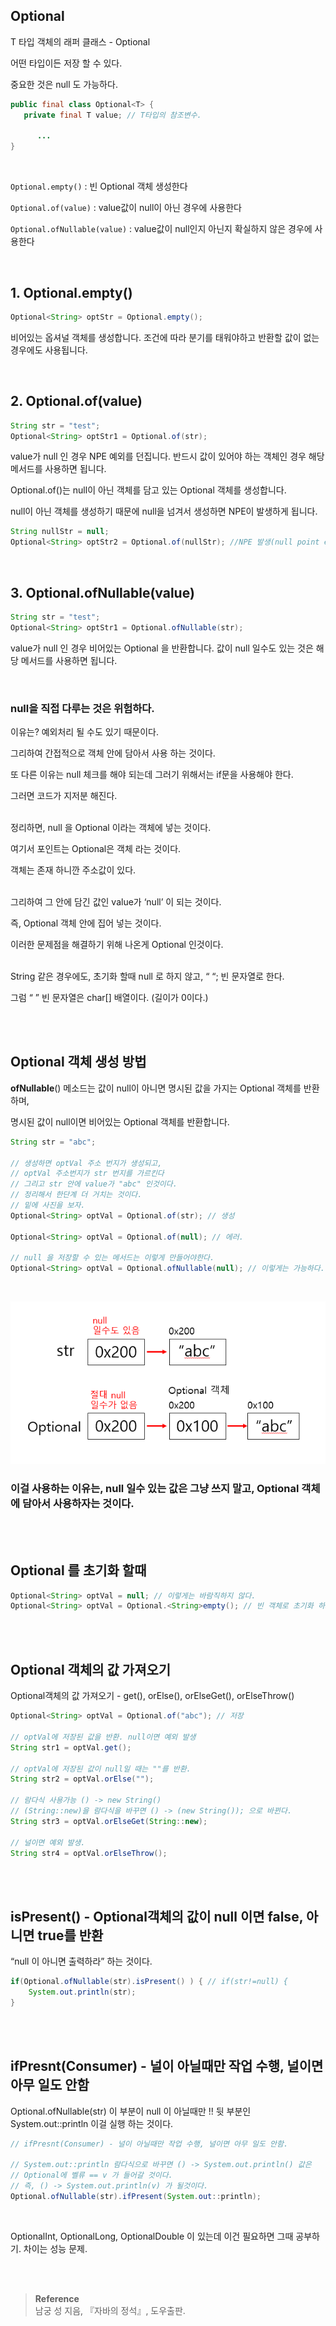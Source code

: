## Optional<T>

T 타입 객체의 래퍼 클래스 - Optional<T>

어떤 타입이든 저장 할 수 있다. 

중요한 것은 null 도 가능하다.

```java
public final class Optional<T> {
   private final T value; // T타입의 참조변수.

      ...
}
```
	
<br/>
	
	
`Optional.empty()` : 빈 Optional 객체 생성한다
	
`Optional.of(value)` : value값이 null이 아닌 경우에 사용한다
	
`Optional.ofNullable(value)` : value값이 null인지 아닌지 확실하지 않은 경우에 사용한다	
	
	
<br/>	
	
	
## 1. Optional.empty()

```java
Optional<String> optStr = Optional.empty();
```	
비어있는 옵셔널 객체를 생성합니다. 조건에 따라 분기를 태워야하고 반환할 값이 없는 경우에도 사용됩니다.	 	
	
<br/>		
	
## 2. Optional.of(value)

```java
String str = "test";
Optional<String> optStr1 = Optional.of(str);
```
	
value가 null 인 경우 NPE 예외를 던집니다. 반드시 값이 있어야 하는 객체인 경우 해당 메서드를 사용하면 됩니다.	
	
Optional.of()는 null이 아닌 객체를 담고 있는 Optional 객체를 생성합니다. 

null이 아닌 객체를 생성하기 때문에 null을 넘겨서 생성하면 NPE이 발생하게 됩니다. 

```java	
String nullStr = null;
Optional<String> optStr2 = Optional.of(nullStr); //NPE 발생(null point exception)
```	
	
<br/>

## 3. Optional.ofNullable(value)

```java
String str = "test";
Optional<String> optStr1 = Optional.ofNullable(str);
```
	
value가 null 인 경우 비어있는 Optional 을 반환합니다. 값이 null 일수도 있는 것은 해당 메서드를 사용하면 됩니다.		
	

	
<br/>

### null을 직접 다루는 것은 위험하다. 

이유는? 예외처리 될 수도 있기 때문이다.

그리하여 간접적으로 객체 안에 담아서 사용 하는 것이다.

또 다른 이유는 null 체크를 해야 되는데 그러기 위해서는 if문을 사용해야 한다.

그러면 코드가 지저분 해진다.

<br/>정리하면, null 을 Optional<T> 이라는 객체에 넣는 것이다.

여기서 포인트는 Optional<T>은 객체 라는 것이다.

객체는 존재 하니깐 주소값이 있다. 

<br/>그리하여 그 안에 담긴 값인 value가 ‘null’ 이 되는 것이다.

즉, Optional<T> 객체 안에 집어 넣는 것이다.

이러한 문제점을 해결하기 위해 나온게 Optional<T> 인것이다.

<br/>String 같은 경우에도, 초기화 할때 null 로 하지 않고, “ “; 빈 문자열로 한다.

그럼 “ ” 빈 문자열은 char[] 배열이다. (길이가 0이다.)

<br/><br/>

## Optional<T> 객체 생성 방법

**ofNullable**() 메소드는 값이 null이 아니면 명시된 값을 가지는 Optional 객체를 반환하며, 

명시된 값이 null이면 비어있는 Optional 객체를 반환합니다.

```java
String str = "abc";

// 생성하면 optVal 주소 번지가 생성되고, 
// optVal 주소번지가 str 번지를 가르킨다
// 그리고 str 안에 value가 "abc" 인것이다.
// 정리해서 한단계 더 거치는 것이다.
// 밑에 사진을 보자.
Optional<String> optVal = Optional.of(str); // 생성

Optional<String> optVal = Optional.of(null); // 에러.

// null 을 저장할 수 있는 메서드는 이렇게 만들어야한다.
Optional<String> optVal = Optional.ofNullable(null); // 이렇게는 가능하다.
```

<br/>


![이미지](/programming/img/옵셔널.PNG)

### 이걸 사용하는 이유는, null 일수 있는 값은 그냥 쓰지 말고, Optional<T> 객체에 담아서 사용하자는 것이다.

<br/><br/>

## Optional<T> 를 초기화 할때

```java
Optional<String> optVal = null; // 이렇게는 바람직하지 않다.
Optional<String> optVal = Optional.<String>empty(); // 빈 객체로 초기화 하자.
```

<br/><br/>

## Optional<T> 객체의 값 가져오기

Optional객체의 값 가져오기 - get(), orElse(), orElseGet(), orElseThrow()

```java
Optional<String> optVal = Optional.of("abc"); // 저장

// optVal에 저장된 값을 반환. null이면 예외 발생
String str1 = optVal.get();

// optVal에 저장된 값이 null일 때는 ""를 반환.
String str2 = optVal.orElse("");

// 람다식 사용가능 () -> new String()
// (String::new)을 람다식을 바꾸면 () -> (new String()); 으로 바뀐다.
String str3 = optVal.orElseGet(String::new);

// 널이면 예외 발생.
String str4 = optVal.orElseThrow();
```

<br/><br/>

## isPresent() - Optional객체의 값이 null 이면 false, 아니면 true를 반환

“null 이 아니면 출력하라” 하는 것이다.

```java
if(Optional.ofNullable(str).isPresent() ) { // if(str!=null) {
    System.out.println(str);
}
```

<br/><br/>

## ifPresnt(Consumer) - 널이 아닐때만 작업 수행, 널이면 아무 일도 안함

Optional.ofNullable(str) 이 부분이 null 이 아닐때만 !! 뒷 부분인 System.out::println 이걸 실행 하는 것이다.

```java
// ifPresnt(Consumer) - 널이 아닐때만 작업 수행, 널이면 아무 일도 안함.

// System.out::println 람다식으로 바꾸면 () -> System.out.println() 값은 
// Optional에 벨류 == v 가 들어갈 것이다.
// 즉, () -> System.out.println(v) 가 될것이다.
Optional.ofNullable(str).ifPresent(System.out::println);
```
<br/>

OptionalInt, OptionalLong, OptionalDouble 이 있는데 이건 필요하면 그때 공부하기. 차이는 성능 문제.

<br/><br/>

>**Reference**
><br/>남궁 성 지음, 『자바의 정석』, 도우출판.
